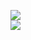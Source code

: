 [![](https://img.shields.io/badge/Made%20With-Github%20Spray-lightgrey.svg?style=for-the-badge&logo=github)](https://github.com/Annihil/github-spray#20221)  
[![](https://i.imgur.com/2DrTn0Z.gif)](https://github.com/Annihil/github-spray)